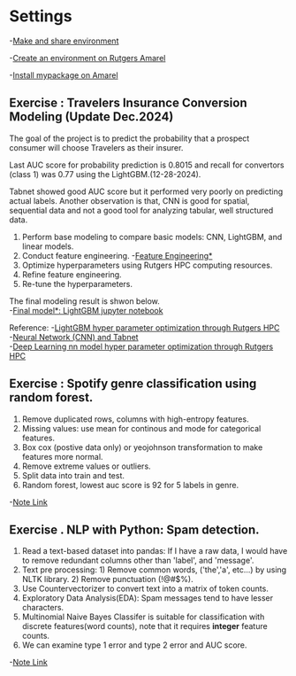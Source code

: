 # Settings

-[Make and share environment](https://github.com/cl20813/Softwares_Setup/blob/main/install_python.md)        

-[Create an environment on Rutgers Amarel](https://github.com/cl20813/Softwares_Setup/blob/main/amarel_environment.md)
            
-[Install mypackage on Amarel](https://github.com/cl20813/Softwares_Setup/blob/main/install_mypackage_amarel.md)      

## Exercise : Travelers Insurance Conversion Modeling (Update Dec.2024)
The goal of the project is to predict the probability that a prospect consumer will choose Travelers as their insurer.

Last AUC score for probability prediction is 0.8015 and recall for convertors (class 1) was 0.77 using the LightGBM.(12-28-2024). 

Tabnet showed good AUC score but it performed very poorly on predicting actual labels. Another observation is that, CNN is good for spatial, sequential data and not a good tool for analyzing tabular, well structured data.

1. Perform base modeling to compare basic models: CNN, LightGBM, and linear models.
2. Conduct feature engineering. -[Feature Engineering*](trav/data_engineering_lightgbm.ipynb)  
3. Optimize hyperparameters using Rutgers HPC computing resources.   
4. Refine feature engineering.  
5. Re-tune the hyperparameters.

The final modeling result is shwon below.                  
-[Final model*: LightGBM jupyter notebook](trav/travelers_lightgbm.ipynb)                             
              
Reference: 
-[LightGBM hyper parameter optimization through Rutgers HPC](trav/amarel/lightgbm_param_opt.txt)                 
-[Neural Network (CNN) and Tabnet](trav/trav_neural_network.ipynb)                                  
-[Deep Learning nn model hyper parameter optimization through Rutgers HPC](trav/amarel/nn_param_opt)                            
            

## Exercise : Spotify genre classification using random forest.
  1. Remove duplicated rows, columns with high-entropy features.
  2. Missing values: use mean for continous and mode for categorical features.
  3. Box cox (postive data only) or yeojohnson transformation to make features more normal.
  4. Remove extreme values or outliers.
  5. Split data into train and test.
  6. Random forest, lowest auc score is 92 for 5 labels in genre.

 -[Note Link](cl20813_SPOTIFY_GENRE.ipynb)


## Exercise . NLP with Python: Spam detection.

  1. Read a text-based dataset into pandas: If I have a raw data, I would have to remove redundant columns other than 'label', and 'message'.
  2. Text pre processing: 1) Remove common words, ('the','a', etc...) by using NLTK library. 2) Remove punctuation (!@#$%).
  3. Use Countervectorizer to convert text into a matrix of token counts.
  4. Exploratory Data Analysis(EDA): Spam messages tend to have lesser characters.
  5. Multinomial Naive Bayes Classifer is suitable for classification with discrete features(word counts), note that it requires **integer** feature counts.
  6. We can examine type 1 error and type 2 error and AUC score.

 -[Note Link](NLP_exercise_scam_detector/NLP_exercise_scam_detector.ipynb)


